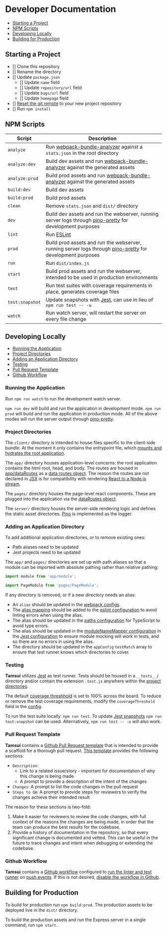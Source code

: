 # Developer Documentation
* [Starting a Project](#starting-a-project)
* [NPM Scripts](#npm-scripts)
* [Developing Locally](#developing-locally)
* [Building for Production](#building-for-production)

## Starting a Project
- [] Clone this repository
- [] Rename the directory
- [] Update `package.json`
  - [] Update `name` field
  - [] Update `repository/url` field
  - [] Update `bugs/url` field
  - [] Update `homepage` field
- [] [Reset the git remote](https://docs.github.com/en/get-started/getting-started-with-git/managing-remote-repositories#changing-a-remote-repositorys-url) to your new project repository
- [] Run `npm install`

## NPM Scripts
| Script          | Description                                                                                                                                        |
| --------------- | -------------------------------------------------------------------------------------------------------------------------------------------------- |
| `analyze`       | Run [webpack-bundle-analyzer](https://www.npmjs.com/package/webpack-bundle-analyzer) against a `stats.json` in the root directory                  |
| `analyze:dev`   | Build dev assets and run [webpack-bundle-analyzer](https://www.npmjs.com/package/webpack-bundle-analyzer) against the generated assets             |
| `analyze:prod`  | Build prod assets and run [webpack-bundle-analyzer](https://www.npmjs.com/package/webpack-bundle-analyzer) against the generated assets            |
| `build:dev`     | Build dev assets                                                                                                                                   |
| `build:prod`    | Build prod assets                                                                                                                                  |
| `clean`         | Remove `stats.json` and `dist/` directory                                                                                                          |
| `dev`           | Build dev assets and run the webserver, running server logs through [pino-pretty](https://github.com/pinojs/pino-pretty) for development purposes  |
| `lint`          | Run [ESLint](https://eslint.org/)                                                                                                                  |
| `prod`          | Build prod assets and run the webserver, running server logs through [pino-pretty](https://github.com/pinojs/pino-pretty) for development purposes |
| `run`           | Run `dist/index.js`                                                                                                                                |
| `start`         | Build prod assets and run the webserver, intended to be used in production environments                                                            |
| `test`          | Run test suites with coverage requirements in place, generates coverage files                                                                      |
| `test:snapshot` | Update snapshots with [Jest](https://jestjs.io/), can use in lieu of `npm run test -- -u`                                                          |
| `watch`         | Run watch server, will restart the server on every file change                                                                                     |

## Developing Locally
* [Running the Application](#running-the-application)
* [Project Directories](#project-directories)
* [Adding an Application Directory](#adding-an-application-directory)
* [Testing](#testing)
* [Pull Request Template](#pull-request-template)
* [Github Workflow](#github-workflow)

### Running the Application
Run `npm run watch` to run the development watch server.

`npm run dev` will build and run the application in development mode. `npm run prod` will build and run the application in production mode. All of the above modes will run the server output through [pino-pretty](https://github.com/pinojs/pino-pretty).

### Project Directories
The `client/` directory is intended to house files specific to the client-side bundle. At the moment it only contains the entrypoint file, which [mounts and hydrates the root application](https://react.dev/reference/react-dom/client/hydrateRoot).

The `app/` directory houses application-level concerns: the root application contains the html root, head, and body. The routes are housed in [app/dataRoutes](../app/dataRoutes) as a [data routes object](https://reactrouter.com/en/main/route/route). The reason the routes are not declared in [JSX](https://react.dev/learn/writing-markup-with-jsx) is for compatibility with rendering [React to a Node.js stream](https://react.dev/reference/react-dom/server/renderToPipeableStream).

The `pages/` directory houses the page-level react components. These are plugged into the application via the [dataRoutes object](../app/dataRoutes).

The `server/` directory houses the server-side rendering logic and defines the static asset directories. [Pino](https://getpino.io/) is implemented as the logger.

### Adding an Application Directory
To add additional application directories, or to remove existing ones:
* Path aliases need to be updated
* Jest projects need to be updated

The `app/` and `pages/` directories are set up with path aliases so that a module can be imported with absolute pathing rather than relative pathing:

```javascript
import module from 'app/module';

import PageModule from 'pages/PageModule';
```

If any directory is removed, or if a new directory needs an alias:
* An `alias` should be updated in the [webpack configs](../webpack/resolve.js).
* The [alias mapping](https://github.com/johvin/eslint-import-resolver-alias?tab=readme-ov-file#usage) should be added to the [eslint configuration](../.eslintrc.js) to avoid linting errors when using the alias.
* The alias should be updated in the [paths configuration](https://www.typescriptlang.org/tsconfig#paths) for TypeScript to avoid type errors.
* The alias should be updated in the [moduleNameMapper configuration](https://jestjs.io/docs/configuration#modulenamemapper-objectstring-string--arraystring) in the [Jest configuration](../jest.config.js) to ensure module mocking will work in tests, and so there are no errors in using the alias.
* The directory should be updated in the `appConfig`·`testMatch` array to ensure that test runner knows which directories to cover.

### Testing
**Tamsui** utilizes [Jest](https://jestjs.io/) as test runner. Tests should be housed in a `__tests__/` directory and/or contain the extension `.test.js` anywhere within the [project directories](#project-directories).

The default [coverage threshhold](https://jestjs.io/docs/configuration#coveragethreshold-object) is set to 100% across the board. To reduce or remove the test coverage requirements, modify the `coverageThreshold` field in the [config](../jest.config.js).

To run the test suite locally: `npm run test`. To update [Jest snapshots](https://jestjs.io/docs/snapshot-testing) `npm run test:snapshot` can be used. Alternatively, `npm run test -- -u` will also work.

### Pull Request Template
**Tamsui** contains a [Github Pull Request template](https://docs.github.com/en/communities/using-templates-to-encourage-useful-issues-and-pull-requests/creating-a-pull-request-template-for-your-repository) that is intended to provide a scaffold for a thorough pull request. [This template](../.github/pull_request_template.md) provides the following sections:

* `Description`:
  * Link to a related issue/story - important for documentation of why this change is being made
  * A prompt to provide a description of the intent of the changes
* `Changes`: A prompt to list the code changes in the pull request
* `Steps to QA`: A prompt to provide steps for reviewers to verify the changes achieve their intended result

The reason for these sections is two-fold:
1. Make it easier for reviewers to review the code changes, with full context of the reasons the changes are being made, in order that the team can produce the best results for the codebase.
2. Provide a history of documentation in the repository, so that every significant change is documented and vetted. This can be useful in the future to trace changes and intent when debugging or extending the codebase.

### Github Workflow
**Tamsui** contains a [Github workflow](https://docs.github.com/en/actions/using-workflows/about-workflows) configured to [run the linter and test runner](../.github/workflows/lint-test.yml) on [push events](https://docs.github.com/en/actions/using-workflows/events-that-trigger-workflows#push). If this is not desired, [disable the workflow in Github](https://docs.github.com/en/actions/using-workflows/disabling-and-enabling-a-workflow#disabling-a-workflow).

## Building for Production
To build for production run `npm build:prod`. The production assets to be deployed live in the `dist/` directory.

To build the production assets and run the Express server in a single command, run `npm start`.
